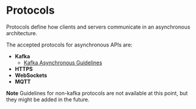 # Protocols

Protocols define how clients and servers communicate in an asynchronous architecture.

The accepted protocols for asynchronous APIs are:

* **Kafka**
  * [Kafka Asynchronous Guidelines](../kafka-asynchronous-guidelines/)
* **HTTPS**
* **WebSockets**
* **MQTT**

**Note** Guidelines for non-kafka protocols are not available at this point, but they might be added in the future.
